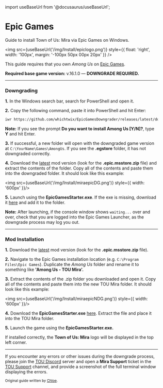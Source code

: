 import useBaseUrl from '@docusaurus/useBaseUrl';

# Epic Games
Guide to install Town of Us: Mira via Epic Games on Windows.

<img src={useBaseUrl('/img/Install/epiclogo.png')}   style={{ float: 'right', width: '100px', margin: '-100px 50px 00px 20px' }}
/>

This guide requires that you own <i>Among Us</i> on [Epic Games](https://store.epicgames.com/en-US/p/among-us).

**Required base game version:** v.16.1.0 — **DOWNGRADE REQUIRED.**
***
### Downgrading

**1.** In the Windows search bar, search for PowerShell and open it.

**2.** Copy the following command, paste  it into PowerShell and hit Enter:
```md
iwr https://github.com/whichtwix/EpicGamesDowngrader/releases/latest/download/DowngradeEpic.ps1 -UseBasicParsing | iex 
```
<b>Note:</b> If you see the prompt <b>Do you want to install Among Us [Y/N]?</b>, type <b>Y</b> and hit Enter.

**3.** If successful, a new folder will open with the downgraded game version at `C:\YourName\Games\AmongUs`. If you see the **.egstore** folder, it has not downgraded correctly.

**4.** Download the [latest](https://github.com/AU-Avengers/TOU-Mira/releases/latest) mod version (look for the **.epic.msstore.zip** file) and extract the contents of the folder. Copy all of the contents and paste them into the downgraded folder. It should look like this example:

<img src={useBaseUrl('/img/Install/miraepicDG.png')} style={{  width: '600px' }}/>

**5.** Launch using the **EpicGamesStarter.exe**. If the exe is missing, download it [here](https://github.com/whichtwix/EpicGamesStarter/releases/latest) and add it to the folder.

<b>Note:</b> After launching, if the console window shows `waiting...` over and over, check that you are logged into the Epic Games Launcher, as the downgrade process may log you out.

***

### Mod Installation

<b>1.</b> Download the [latest](https://github.com/AU-Avengers/TOU-Mira/releases/latest) mod version (look for the **.epic.msstore.zip** file).

<b>2.</b> Navigate to the Epic Games installation location (e.g. `C:\Program Files\Epic Games`). Duplicate the *Among Us* folder and rename it to something like <b>'Among Us - TOU Mira'.</b>

<b>3.</b> Extract the contents of the .zip folder you downloaded and open it. Copy all of the contents and paste them into the new TOU Mira folder. It should look like this example:

<img src={useBaseUrl('/img/Install/miraepicNDG.png')} style={{  width: '600px' }}/>

<b>4.</b> Download the <b>EpicGamesStarter.exe</b> [here](https://github.com/whichtwix/EpicGamesStarter/releases/latest). Extract the file and place it into the TOU Mira folder.

<b>5.</b> Launch the game using the <b>EpicGamesStarter.exe.</b>

If installed correctly, the <b>Town of Us: Mira</b> logo will be displayed in the top left corner.

***

If you encounter any errors or other issues during the downgrade process, please join the [TOU Discord](https://discord.com/invite/town-of-us-reactivated) server and open a **Mira Support** ticket in the [TOU Support](https://discord.com/channels/890249154402586734/900986905154453504) channel, and provide a screenshot of the full terminal window displaying the errors.

<sub>Original guide written by [Chloe](https://totallychloe.carrd.co/).</sub>

